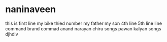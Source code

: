 # naninaveen
this is first line
my bike
thied number
my father
my son
4th line 
5th line
line command 
brand commad
anand
narayan
chiru songs
pawan kalyan songs
djhdlv
